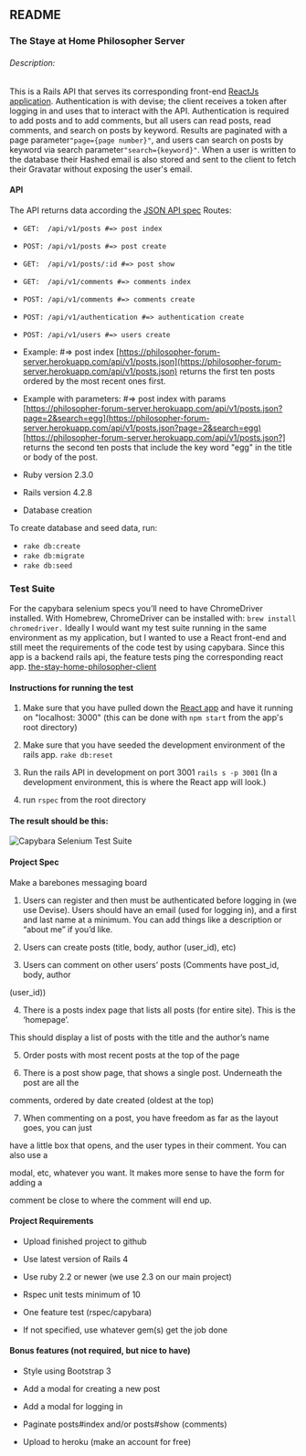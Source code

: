 ## README

### The Staye at Home Philosopher Server

###### Description:
This is a Rails API that serves its corresponding front-end [ReactJs application](https://the-stay-at-home-philosopher.herokuapp.com/). Authentication is with devise; the client receives a token after logging in and uses that to interact with the API. Authentication is required to add posts and to add comments, but all users can read posts, read comments, and search on posts by keyword. Results are paginated with a page parameter```"page={page number}"```, and users can search on posts by keyword via search parameter```"search={keyword}"```. When a user is written to the database their Hashed email is also stored and sent to the client to fetch their
Gravatar without exposing the user's email.

#### API
The API returns data according the [JSON API spec](http://jsonapi.org/)
Routes:

* ```GET:  /api/v1/posts #=> post index```
* ```POST: /api/v1/posts #=> post create```
* ```GET:  /api/v1/posts/:id #=> post show```
* ```GET:  /api/v1/comments #=> comments index```
* ```POST: /api/v1/comments #=> comments create```
* ```POST: /api/v1/authentication #=> authentication create```
* ```POST: /api/v1/users #=> users create```
* Example: #=> post index
[https://philosopher-forum-server.herokuapp.com/api/v1/posts.json](https://philosopher-forum-server.herokuapp.com/api/v1/posts.json) returns the first ten posts ordered by the most recent ones first.
* Example with parameters: #=> post index with params
[https://philosopher-forum-server.herokuapp.com/api/v1/posts.json?page=2&search=egg](https://philosopher-forum-server.herokuapp.com/api/v1/posts.json?page=2&search=egg)
[https://philosopher-forum-server.herokuapp.com/api/v1/posts.json?] returns the second ten posts that include the key word "egg" in the title or body of the post.

* Ruby version
2.3.0

* Rails version
4.2.8

* Database creation

To create database and seed data, run:
* ```rake db:create```
* ```rake db:migrate```
* ```rake db:seed```

### Test Suite

For the capybara selenium specs you’ll need to have ChromeDriver installed.
With Homebrew, ChromeDriver can be installed with: ```brew install chromedriver.```
Ideally I would want my test suite running in the same environment as my application,
but I wanted to use a React front-end and still meet the requirements of the code
test by using capybara. Since this app is a backend rails api, the feature tests
ping the corresponding react app. [the-stay-home-philosopher-client](https://the-stay-at-home-philosopher.herokuapp.com)

#### Instructions for running the test
1) Make sure that you have pulled down the [React app](https://github.com/chadellison/the-stay-at-home-philosopher-client)
and have it running on "localhost: 3000" (this can be done with ```npm start``` from the app's root directory)

2) Make sure that you have seeded the development environment of the rails app. ```rake db:reset```

3) Run the rails API in development on port 3001 ```rails s -p 3001``` (In a development environment, this is where the React app will look.)

4) run ```rspec``` from the root directory

#### The result should be this:

![Capybara Selenium Test Suite](https://media.giphy.com/media/3og0IL5qbzaF5r64bC/giphy.gif)

#### Project Spec

Make a barebones messaging board

1. Users can register and then must be authenticated before logging in (we use Devise).
Users should have an email (used for logging in), and a first and last name at a minimum.
You can add things like a description or “about me” if you’d like.

2. Users can create posts (title, body, author (user_id), etc)

3. Users can comment on other users’ posts (Comments have post_id, body, author

(user_id))

4. There is a posts index page that lists all posts (for entire site). This is the ‘homepage’.

This should display a list of posts with the title and the author’s name

5. Order posts with most recent posts at the top of the page

6. There is a post show page, that shows a single post. Underneath the post are all the

comments, ordered by date created (oldest at the top)

7. When commenting on a post, you have freedom as far as the layout goes, you can just

have a little box that opens, and the user types in their comment. You can also use a

modal, etc, whatever you want. It makes more sense to have the form for adding a

comment be close to where the comment will end up.

#### Project Requirements

* Upload finished project to github

* Use latest version of Rails 4

* Use ruby 2.2 or newer (we use 2.3 on our main project)

* Rspec unit tests minimum of 10

* One feature test (rspec/capybara)

* If not specified, use whatever gem(s) get the job done

#### Bonus features (not required, but nice to have)

* Style using Bootstrap 3

* Add a modal for creating a new post

* Add a modal for logging in

* Paginate posts#index and/or posts#show (comments)

* Upload to heroku (make an account for free)
